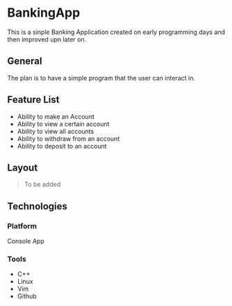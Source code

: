 # BankingApp
This is a sinple Banking Application created on early programming days and then improved upn later on.

## General
The plan is to have a simple program that the user can interact in. 

## Feature List
* Ability to make an Account
* Ability to view a certain account
* Ability to view all accounts
* Ability to withdraw from an account
* Ability to deposit to an account

## Layout
> To be added


## Technologies
### Platform
Console App
### Tools
* C++
* Linux
* Vim
* Github
